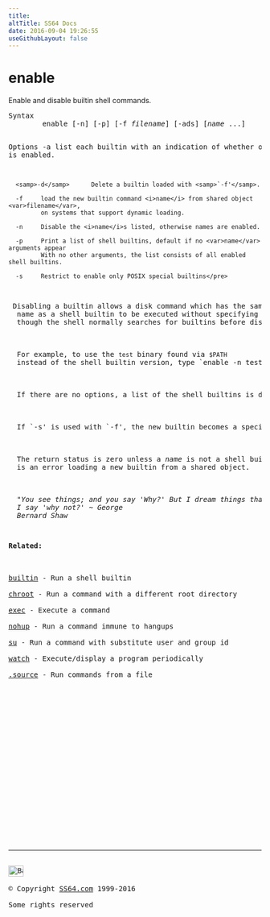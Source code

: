 ```yaml
---
title:
altTitle: SS64 Docs
date: 2016-09-04 19:26:55
useGithubLayout: false
---
```

<!-- #BeginLibraryItem "/Library/head_bash.lbi" --><!-- #EndLibraryItem --><h1>enable</h1> 
<p>Enable and disable builtin shell commands.</p>
<pre>Syntax
        enable [-n] [-p] [-f <var>filename</var>] [-ads] [<var>name</var> ...]

Options
      -a     list each builtin with an indication of whether or not 
             it is enabled.
  
      <samp>-d</samp>      Delete a builtin loaded with <samp>`-f'</samp>. 

      -f     load the new builtin command <i>name</i> from shared object <var>filename</var>, 
             on systems that support dynamic loading.

      -n     Disable the <i>name</i>s listed, otherwise names are enabled.

      -p     Print a list of shell builtins, default if no <var>name</var> arguments appear
             With no other arguments, the list consists of all enabled shell builtins. 

      -s     Restrict to enable only POSIX special builtins</pre>
<p> Disabling a builtin allows a disk command which has the same 
  name as a shell builtin to be executed without specifying a full pathname, even 
  though the shell normally searches for builtins before disk commands. <br>
  <br>
  For example, to use the <code>test</code> binary found via <code>$PATH</code> 
  instead of the shell builtin version, type <samp>`enable -n test'</samp>. <br>
  <br>
  If there are no options, a list of the shell builtins is displayed. <br>
  <br>
  If `-s' is used with `-f', the new builtin becomes a special builtin. <br>
  <br>
  The return status is zero unless a <i>name</i> is not a shell builtin or there 
  is an error loading a new builtin from a shared object. <br>
  <br>
  <i class="quote">"You see things; and you say 'Why?' But I dream things that never were; and 
  I say 'why not?' ~ George 
  Bernard Shaw </i> </p>
<p><b>Related:</b><br>
<a href="builtin.html"><br>
builtin</a> - Run a shell builtin<br>
<a href="chroot.html">chroot</a> - Run a command with a different root directory<br>
<a href="exec.html">exec</a> - Execute a command<br>
<a href="nohup.html">nohup</a> - Run a command immune to hangups<br>
<a href="su.html">su</a> - Run a command with substitute user and group id<br>
<a href="watch.html">watch</a> - Execute/display a program periodically<br>
<a href="source.html">.source</a> - Run commands from a file </p><!-- #BeginLibraryItem "/Library/foot_bash.lbi" --><p>
<!-- bash300 -->
<ins class="adsbygoogle" style="display:inline-block;width:300px;height:250px" data-ad-client="ca-pub-6140977852749469" data-ad-slot="4615356305"></ins>
<script>
(adsbygoogle = window.adsbygoogle || []).push({});
</script></p>
<hr>
<div id="bl" class="footer"><a href="enable.html#"><img src="../images/top.png" width="30" height="22" alt="Back to the Top"></a></div>
<div id="br" class="footer, tagline">© Copyright <a href="../index.html">SS64.com</a> 1999-2016<br>
Some rights reserved</div><!-- #EndLibraryItem -->

